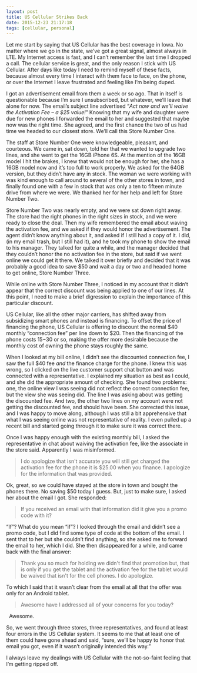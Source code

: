 ```yaml
---
layout: post
title: US Cellular Strikes Back
date: 2015-12-23 21:17:18
tags: [cellular, personal]
---
```


Let me start by saying that US Cellular has the best coverage in Iowa. No matter where we go in the state, we’ve got a great signal, almost always in LTE. My Internet access is fast, and I can’t remember the last time I dropped a call. The cellular service is great, and the only reason I stick with US Cellular. After days like today I need to remind myself of these facts, because almost every time I interact with them face to face, on the phone, or over the Internet I leave frustrated and feeling like I’m being duped. 

I got an advertisement email from them a week or so ago. That in itself is questionable because I’m sure I unsubscribed, but whatever, we’ll leave that alone for now. The email’s subject line advertised “*Act now and we’ll waive the Activation Fee – a $25 value!*” Knowing that my wife and daughter were due for new phones I forwarded the email to her and suggested that maybe now was the right time. She agreed, and the first chance the two of us had time we headed to our closest store. We’ll call this Store Number One.

The staff at Store Number One were knowledgeable, pleasant, and courteous. We came in, sat down, told her that we wanted to upgrade two lines, and she went to get the 16GB iPhone 6S. At the mention of the 16GB model I hit the brakes, I knew that would not be enough for her, she has a 16GB model now and it’s too full to work properly. We asked for the 64GB version, but they didn’t have any in stock. The woman we were working with was kind enough to call around to several of the other stores in town, and finally found one with a few in stock that was only a ten to fifteen minute drive from where we were. We thanked her for her help and left for Store Number Two.

Store Number Two was nearly empty, and we were sat down right away. The store had the right phones in the right sizes in stock, and we were ready to close the deal. Then my wife remembered the email about waving the activation fee, and we asked if they would honor the advertisement. The agent didn’t know anything about it, and asked if I still had a copy of it. I did, (in my email trash, but I still had it), and he took my phone to show the email to his manager. They talked for quite a while, and the manager decided that they couldn’t honor the no activation fee in the store, but said if we went online we could get it there. We talked it over briefly and decided that it was probably a good idea to save $50 and wait a day or two and headed home to get online, Store Number Three.

While online with Store Number Three, I noticed in my account that it didn’t appear that the correct discount was being applied to one of our lines. At this point, I need to make a brief digression to explain the importance of this particular discount. 

US Cellular, like all the other major carriers, has shifted away from subsidizing smart phones and instead is financing. To offset the price of financing the phone, US Cellular is offering to discount the normal $40 monthly “connection fee” per line down to $20. Then the financing of the phone costs $15-$30 or so, making the offer more desirable because the monthly cost of owning the phone stays roughly the same. 

When I looked at my bill online, I didn’t see the discounted connection fee, I saw the full $40 fee *and* the finance charge for the phone. I knew this was wrong, so I clicked on the live customer support chat button and was connected with a representative. I explained my situation as best as I could, and she did the appropriate amount of checking. She found two problems: one, the online view I was seeing did not reflect the correct connection fee, but the view she was seeing did. The line I was asking about was getting the discounted fee. And two, the other two lines on my account were not getting the discounted fee, and should have been. She corrected this issue, and I was happy to move along, although I was still a bit apprehensive that what I was seeing online was not representative of reality. I even pulled up a recent bill and started going through it to make sure it was correct there. 

Once I was happy enough with the existing monthly bill, I asked the representative in chat about waiving the activation fee, like the associate in the store said. Apparently I was misinformed.

> I do apologize that isn't accurate you will still get charged the activation fee for the phone it is $25.00 when you finance. I apologize for the information that was provided. 

Ok, great, so we could have stayed at the store in town and bought the phones there. No saving $50 today I guess. But, just to make sure, I asked her about the email I got. She responded:

> If you received an email with that information did it give you a promo code with it? 

“If”? What do you mean “if”? I looked through the email and didn’t see a promo code, but I did find some type of code at the bottom of the email. I sent that to her but she couldn’t find anything, so she asked me to forward the email to her, which I did. She then disappeared for a while, and came back with the final answer:

> Thank you so much for holding we didn't find that promotion but, that is only if you get the tablet and the activation fee for the tablet would be waived that isn't for the cell phones. I do apologize. 

To which I said that it wasn’t clear from the email at all that the offer was only for an Android tablet. 

> Awesome have I addressed all of your concerns for you today?

 
Awesome. 

So, we went through three stores, three representatives, and found at least four errors in the US Cellular system. It seems to me that at least one of them could have gone ahead and said, “sure, we’ll be happy to honor that email you got, even if it wasn’t originally intended this way.”

I always leave my dealings with US Cellular with the not-so-faint feeling that I’m getting ripped off. 
